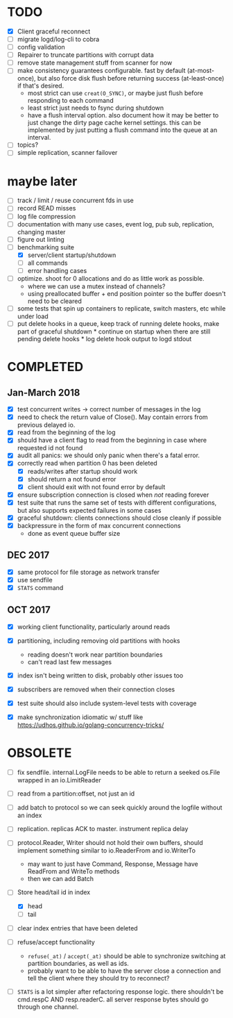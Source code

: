 [modeline]: <> ( vim: set ft=markdown: )

# TODO

* [X] Client graceful reconnect
* [ ] migrate logd/log-cli to cobra
* [ ] config validation
* [ ] Repairer to truncate partitions with corrupt data
* [ ] remove state management stuff from scanner for now
* [ ] make consistency guarantees configurable. fast by default (at-most-once),
      but also force disk flush before returning success (at-least-once) if
      that's desired.
  * most strict can use `creat(O_SYNC)`, or maybe just flush before
    responding to each command
  * least strict just needs to fsync during shutdown
  * have a flush interval option. also document how it may be better to just
    change the dirty page cache kernel settings. this can be implemented by
    just putting a flush command into the queue at an interval.
* [ ] topics?
* [ ] simple replication, scanner failover

# maybe later

* [ ] track / limit / reuse concurrent fds in use
* [ ] record READ misses
* [ ] log file compression
* [ ] documentation with many use cases, event log, pub sub, replication,
      changing master
* [ ] figure out linting
* [ ] benchmarking suite
  * [X] server/client startup/shutdown
  * [ ] all commands
  * [ ] error handling cases
* [ ] optimize. shoot for 0 allocations and do as little work as possible.
  * where we can use a mutex instead of channels?
  * using preallocated buffer + end position pointer so the buffer doesn't
    need to be cleared
* [ ] some tests that spin up containers to replicate, switch masters, etc
      while under load
* [ ] put delete hooks in a queue, keep track of running delete hooks, make
      part of graceful shutdown
      * continue on startup when there are still pending delete hooks
      * log delete hook output to logd stdout

# COMPLETED

## Jan-March 2018

* [X] test concurrent writes -> correct number of messages in the log
* [X] need to check the return value of Close(). May contain errors from
      previous delayed io.
* [X] read from the beginning of the log
* [X] should have a client flag to read from the beginning in case where
  requested id not found
* [X] audit all panics: we should only panic when there's a fatal error.
* [X] correctly read when partition 0 has been deleted
  * [X] reads/writes after startup should work
  * [X] should return a not found error
  * [X] client should exit with not found error by default
* [X] ensure subscription connection is closed when _not_ reading forever
* [X] test suite that runs the same set of tests with different configurations,
      but also supports expected failures in some cases
* [X] graceful shutdown: clients connections should close cleanly if possible
* [X] backpressure in the form of max concurrent connections
    - done as event queue buffer size

## DEC 2017

* [x] same protocol for file storage as network transfer
* [x] use sendfile
* [x] `STATS` command

## OCT 2017

* [x] working client functionality, particularly around reads
* [x] partitioning, including removing old partitions with hooks
  * reading doesn't work near partition boundaries
  * can't read last few messages
* [x] index isn't being written to disk, probably other issues too
* [x] subscribers are removed when their connection closes
* [x] test suite should also include system-level tests with coverage

* [X] make synchronization idiomatic w/ stuff like https://udhos.github.io/golang-concurrency-tricks/



# OBSOLETE

* [ ] fix sendfile. internal.LogFile needs to be able to return a seeked
  os.File wrapped in an io.LimitReader
* [ ] read from a partition:offset, not just an id
* [ ] add batch to protocol so we can seek quickly around the logfile without an index
* [ ] replication. replicas ACK to master. instrument replica delay
* [ ] protocol.Reader, Writer should not hold their own buffers, should
  implement something similar to io.ReaderFrom and io.WriterTo
  - may want to just have Command, Response, Message have ReadFrom and WriteTo methods
  - then we can add Batch
* [ ] Store head/tail id in index
  * [X] head
  * [ ] tail
* [ ] clear index entries that have been deleted
* [ ] refuse/accept functionality
  * `refuse(_at)` / `accept(_at)` should be able to synchronize switching at
    partition boundaries, as well as ids.
  * probably want to be able to have the server close a connection and tell the
    client where they should try to reconnect?
* [ ] `STATS` is a lot simpler after refactoring response logic. there
      shouldn't be cmd.respC AND resp.readerC. all server response bytes should go
      through one channel.


